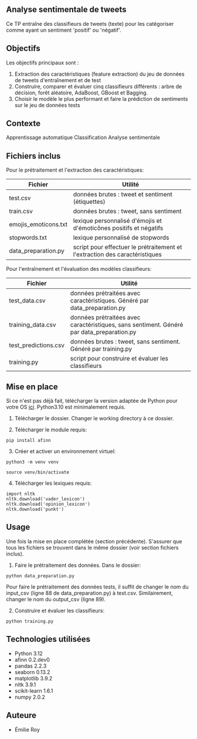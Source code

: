 
## Analyse sentimentale de tweets

Ce TP entraîne des classifieurs de tweets (texte) pour les catégoriser comme ayant un sentiment 'positif' ou 'négatif'. 

## Objectifs

Les objectifs principaux sont :
1. Extraction des caractéristiques (feature extraction) du jeu de données de tweets d'entraînement et de test
2. Construire, comparer et évaluer cinq classifieurs différents : arbre de décision, forêt aléatoire, AdaBoost, GBoost et Bagging.
3. Choisir le modèle le plus performant et faire la prédiction de sentiments sur le jeu de données tests

## Contexte

Apprentissage automatique
Classification
Analyse sentimentale

## Fichiers inclus

Pour le prétraitement et l'extraction des caractéristiques:

| Fichier  | Utilité |
| -------- | ------- |
| test.csv | données brutes : tweet et sentiment (étiquettes) |
| train.csv | données brutes : tweet, sans sentiment |
| emojis_emoticons.txt | lexique personnalisé d'émojis et d'émoticônes positifs et négatifs |
| stopwords.txt | lexique personnalisé de stopwords |
| data_preparation.py | script pour effectuer le prétraitement et l'extraction des caractéristiques |

Pour l'entraînement et l'évaluation des modèles classifieurs:

| Fichier  | Utilité |
| -------- | ------- |
| test_data.csv | données prétraitées avec caractéristiques. Généré par data_preparation.py |
| training_data.csv | données prétraitées avec caractéristiques, sans sentiment. Généré par data_preparation.py|
| test_predictions.csv | données brutes : tweet, sans sentiment. Généré par training.py |
| training.py | script pour construire et évaluer les classifieurs |


## Mise en place

Si ce n'est pas déjà fait, télécharger la version adaptée de Python pour votre OS [ici](https://www.python.org/downloads/). Python3.10 est minimalement requis.

1. Télécharger le dossier. Changer le working directory à ce dossier. 

2. Télécharger le module requis:
```
pip install afinn
```

3. Créer et activer un environnement virtuel:
```
python3 -m venv venv
```
```
source venv/bin/activate
```

4. Télécharger les lexiques requis:

```
import nltk
nltk.download('vader_lexicon')
nltk.download('opinion_lexicon')
nltk.download('punkt')
```

## Usage

Une fois la mise en place complétée (section précédente). S'assurer que tous les fichiers se trouvent dans le même dossier (voir section fichiers inclus). 

1. Faire le prétraitement des données. Dans le dossier:
```
python data_preparation.py
```
Pour faire le prétraitement des données tests, il suffit de changer le nom du input_csv (ligne 88 de data_preparation.py) à test.csv. Similairement, changer le nom du output_csv (ligne 89).

2. Construire et évaluer les classifieurs:
```
python training.py
```

## Technologies utilisées

- Python 3.12
- afinn 0.2.dev0
- pandas 2.2.3
- seaborn 0.13.2
- matplotlib 3.9.2
- nltk 3.9.1
- scikit-learn 1.6.1
- numpy 2.0.2 


## Auteure
- Émilie Roy
